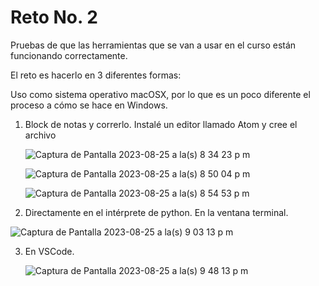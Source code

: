 # Reto No. 2

Pruebas de que las herramientas que se van a usar en el curso están funcionando correctamente.

El reto es hacerlo en 3 diferentes formas:
  
Uso como sistema operativo macOSX, por lo que es un poco diferente el proceso a cómo se hace en Windows.

1. Block de notas y correrlo. Instalé un editor llamado Atom y cree el archivo
   
   ![Captura de Pantalla 2023-08-25 a la(s) 8 34 23 p m](https://github.com/jeriosv/reto_2/assets/142249529/79d3d3bb-65ff-4cfb-83d5-88fe7491c67b)
   
   ![Captura de Pantalla 2023-08-25 a la(s) 8 50 04 p m](https://github.com/jeriosv/reto_2/assets/142249529/c1fd8621-b3fb-4f03-8f58-7edd1189917f)
   
   ![Captura de Pantalla 2023-08-25 a la(s) 8 54 53 p m](https://github.com/jeriosv/reto_2/assets/142249529/6aa81c57-48f9-4349-b2a5-79c300ba641a)

2. Directamente en el intérprete de python. En la ventana terminal.

  ![Captura de Pantalla 2023-08-25 a la(s) 9 03 13 p m](https://github.com/jeriosv/reto_2/assets/142249529/6c32dc15-8fbb-4235-a9b5-5b2a9ef8a151)

   
3. En VSCode.

   ![Captura de Pantalla 2023-08-25 a la(s) 9 48 13 p m](https://github.com/jeriosv/reto_2/assets/142249529/aa4f0c27-c8c2-4124-9a8e-269d308ceece)

   

